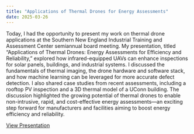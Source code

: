 ```yaml
---
title: "Applications of Thermal Drones for Energy Assessments"
date: 2025-03-26
---
```


Today, I had the opportunity to present my work on thermal drone applications at the Southern New England Industrial Training and Assessment Center semiannual board meeting. My presentation, titled “Applications of Thermal Drones: Energy Assessments for Efficiency and Reliability,” explored how infrared-equipped UAVs can enhance inspections for solar panels, buildings, and industrial systems. I discussed the fundamentals of thermal imaging, the drone hardware and software stack, and how machine learning can be leveraged for more accurate defect detection. I also shared case studies from recent assessments, including a rooftop PV inspection and a 3D thermal model of a UConn building. The discussion highlighted the growing potential of thermal drones to enable non-intrusive, rapid, and cost-effective energy assessments—an exciting step forward for manufacturers and facilities aiming to boost energy efficiency and reliability.

[View Presentation](/assets/applications-thermal-drones-slides.pdf)